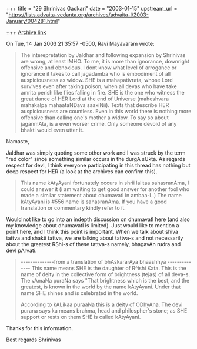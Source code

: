 +++
title = "29 Shrinivas Gadkari"
date = "2003-01-15"
upstream_url = "https://lists.advaita-vedanta.org/archives/advaita-l/2003-January/004281.html"

+++
[Archive link](https://lists.advaita-vedanta.org/archives/advaita-l/2003-January/004281.html)

On Tue, 14 Jan 2003 21:35:57 -0500, Ravi Mayavaram <ravi at AMBAA.ORG> wrote:

>The interepretation by Jaldhar and following expansion by Shrinivas are
>wrong, at least IMHO.  To me, it is more than ignorance, downright
>offensive and obnoxious. I dont know what level of arrogance or ignorance
>it takes to call jagadamba who is embodiment of all auspiciousness as
>widow. SHE is a mahapativrata, whose Lord survives even after taking
>poison, when all devas who have take amrita perish like flies falling in
>fire. SHE is the one who witness the great dance of HER Lord at the end of
>Universe (maheshvara mahakalpa mahaataNDava saaxiNii). Texts that describe
>HER auspiciousness are countless.  Even in this world there is nothing
>more offensive than calling one's mother a widow. To say so about
>jaganmAta, is a even worser crime. Only someone devoid of any bhakti would
>even utter it.
>

Namaste,

Jaldhar was simply quoting some other work and I was struck by the
term "red color" since something similar occurs in the durgA sUkta. As
regards respect for devI, I think everyone participating in this thread
has nothing but deep respect for HER (a look at the archives can confirm
this).

>This name kAtyAyani fortunately occurs in shrii lalitaa sahasranAma, I
>could answer it (i am waiting to get good answer for another fool who made
>a similar statement about dhumavatI in ambaa-L.)  The name kAtyAyani  is
>#556 name is sahasranAma. If you have a good translation or commentary
>kindly refer to it.

Would not like to go into an indepth discussion on dhumavatI here (and
also my knowledge about dhumavatI is limited). Just would like to mention
a point here, and I think this point is important. When we talk about
shiva tattva and shakti tattva, we are talking about tattva-s and not
necessarily about the greatest RShi-s of these tattva-s namely, bhagavAn
rudra and devI pArvati.

>
>--------------from a translation of bhAskararAya bhaashhya --------------
>This name means SHE is the daughter of R^ishi Kata. This is the name of
>deity in the collective form of brightness (tejas) of all deva-s. The
>vAmaNa puraNa says "That brightness which is the best, and the greatest,
>is known in the world  by the name kAtyAyani. Under that name SHE shines
>and is celebrated in the world.
>
>According to kALikaa puraaNa this is a deity of ODhyAna. The devi purana
>says ka means brahma, head and philospher's stone; as SHE support or rests
>on them SHE is called kAtyAyanI.
>

Thanks for this information.

Best regards
Shrinivas


